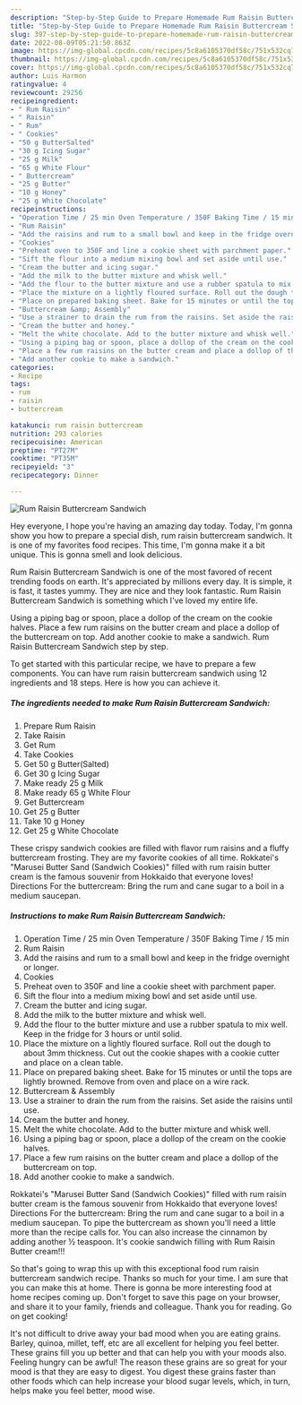 ```yaml
---
description: "Step-by-Step Guide to Prepare Homemade Rum Raisin Buttercream Sandwich"
title: "Step-by-Step Guide to Prepare Homemade Rum Raisin Buttercream Sandwich"
slug: 397-step-by-step-guide-to-prepare-homemade-rum-raisin-buttercream-sandwich
date: 2022-08-09T05:21:50.863Z
image: https://img-global.cpcdn.com/recipes/5c8a6105370df58c/751x532cq70/rum-raisin-buttercream-sandwich-recipe-main-photo.jpg
thumbnail: https://img-global.cpcdn.com/recipes/5c8a6105370df58c/751x532cq70/rum-raisin-buttercream-sandwich-recipe-main-photo.jpg
cover: https://img-global.cpcdn.com/recipes/5c8a6105370df58c/751x532cq70/rum-raisin-buttercream-sandwich-recipe-main-photo.jpg
author: Luis Harmon
ratingvalue: 4
reviewcount: 29256
recipeingredient:
- " Rum Raisin"
- " Raisin"
- " Rum"
- " Cookies"
- "50 g ButterSalted"
- "30 g Icing Sugar"
- "25 g Milk"
- "65 g White Flour"
- " Buttercream"
- "25 g Butter"
- "10 g Honey"
- "25 g White Chocolate"
recipeinstructions:
- "Operation Time / 25 min Oven Temperature / 350F Baking Time / 15 min"
- "Rum Raisin"
- "Add the raisins and rum to a small bowl and keep in the fridge overnight or longer."
- "Cookies"
- "Preheat oven to 350F and line a cookie sheet with parchment paper."
- "Sift the flour into a medium mixing bowl and set aside until use."
- "Cream the butter and icing sugar."
- "Add the milk to the butter mixture and whisk well."
- "Add the flour to the butter mixture and use a rubber spatula to mix well. Keep in the fridge for 3 hours or until solid."
- "Place the mixture on a lightly floured surface. Roll out the dough to about 3mm thickness. Cut out the cookie shapes with a cookie cutter and place on a clean table."
- "Place on prepared baking sheet. Bake for 15 minutes or until the tops are lightly browned. Remove from oven and place on a wire rack."
- "Buttercream &amp; Assembly"
- "Use a strainer to drain the rum from the raisins. Set aside the raisins until use."
- "Cream the butter and honey."
- "Melt the white chocolate. Add to the butter mixture and whisk well."
- "Using a piping bag or spoon, place a dollop of the cream on the cookie halves."
- "Place a few rum raisins on the butter cream and place a dollop of the buttercream on top."
- "Add another cookie to make a sandwich."
categories:
- Recipe
tags:
- rum
- raisin
- buttercream

katakunci: rum raisin buttercream 
nutrition: 293 calories
recipecuisine: American
preptime: "PT27M"
cooktime: "PT35M"
recipeyield: "3"
recipecategory: Dinner

---
```



![Rum Raisin Buttercream Sandwich](https://img-global.cpcdn.com/recipes/5c8a6105370df58c/751x532cq70/rum-raisin-buttercream-sandwich-recipe-main-photo.jpg)

Hey everyone, I hope you're having an amazing day today. Today, I'm gonna show you how to prepare a special dish, rum raisin buttercream sandwich. It is one of my favorites food recipes. This time, I'm gonna make it a bit unique. This is gonna smell and look delicious.

Rum Raisin Buttercream Sandwich is one of the most favored of recent trending foods on earth. It's appreciated by millions every day. It is simple, it is fast, it tastes yummy. They are nice and they look fantastic. Rum Raisin Buttercream Sandwich is something which I've loved my entire life.

Using a piping bag or spoon, place a dollop of the cream on the cookie halves. Place a few rum raisins on the butter cream and place a dollop of the buttercream on top. Add another cookie to make a sandwich. Rum Raisin Buttercream Sandwich step by step.


To get started with this particular recipe, we have to prepare a few components. You can have rum raisin buttercream sandwich using 12 ingredients and 18 steps. Here is how you can achieve it.

<!--inarticleads1-->

##### The ingredients needed to make Rum Raisin Buttercream Sandwich:

1. Prepare  Rum Raisin
1. Take  Raisin
1. Get  Rum
1. Take  Cookies
1. Get 50 g Butter(Salted)
1. Get 30 g Icing Sugar
1. Make ready 25 g Milk
1. Make ready 65 g White Flour
1. Get  Buttercream
1. Get 25 g Butter
1. Take 10 g Honey
1. Get 25 g White Chocolate


These crispy sandwich cookies are filled with flavor rum raisins and a fluffy buttercream frosting. They are my favorite cookies of all time. Rokkatei&#39;s &#34;Marusei Butter Sand (Sandwich Cookies)&#34; filled with rum raisin butter cream is the famous souvenir from Hokkaido that everyone loves! Directions For the buttercream: Bring the rum and cane sugar to a boil in a medium saucepan. 

<!--inarticleads2-->

##### Instructions to make Rum Raisin Buttercream Sandwich:

1. Operation Time / 25 min Oven Temperature / 350F Baking Time / 15 min
1. Rum Raisin
1. Add the raisins and rum to a small bowl and keep in the fridge overnight or longer.
1. Cookies
1. Preheat oven to 350F and line a cookie sheet with parchment paper.
1. Sift the flour into a medium mixing bowl and set aside until use.
1. Cream the butter and icing sugar.
1. Add the milk to the butter mixture and whisk well.
1. Add the flour to the butter mixture and use a rubber spatula to mix well. Keep in the fridge for 3 hours or until solid.
1. Place the mixture on a lightly floured surface. Roll out the dough to about 3mm thickness. Cut out the cookie shapes with a cookie cutter and place on a clean table.
1. Place on prepared baking sheet. Bake for 15 minutes or until the tops are lightly browned. Remove from oven and place on a wire rack.
1. Buttercream &amp; Assembly
1. Use a strainer to drain the rum from the raisins. Set aside the raisins until use.
1. Cream the butter and honey.
1. Melt the white chocolate. Add to the butter mixture and whisk well.
1. Using a piping bag or spoon, place a dollop of the cream on the cookie halves.
1. Place a few rum raisins on the butter cream and place a dollop of the buttercream on top.
1. Add another cookie to make a sandwich.


Rokkatei&#39;s &#34;Marusei Butter Sand (Sandwich Cookies)&#34; filled with rum raisin butter cream is the famous souvenir from Hokkaido that everyone loves! Directions For the buttercream: Bring the rum and cane sugar to a boil in a medium saucepan. To pipe the buttercream as shown you&#39;ll need a little more than the recipe calls for. You can also increase the cinnamon by adding another ½ teaspoon. It&#39;s cookie sandwich filling with Rum Raisin Butter cream!!! 

So that's going to wrap this up with this exceptional food rum raisin buttercream sandwich recipe. Thanks so much for your time. I am sure that you can make this at home. There is gonna be more interesting food at home recipes coming up. Don't forget to save this page on your browser, and share it to your family, friends and colleague. Thank you for reading. Go on get cooking!

It's not difficult to drive away your bad mood when you are eating grains. Barley, quinoa, millet, teff, etc are all excellent for helping you feel better. These grains fill you up better and that can help you with your moods also. Feeling hungry can be awful! The reason these grains are so great for your mood is that they are easy to digest. You digest these grains faster than other foods which can help increase your blood sugar levels, which, in turn, helps make you feel better, mood wise.
